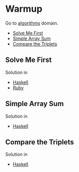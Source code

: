# Warmup
Go to [algorithms](../../algorithms) domain.

- [Solve Me First](#solve-me-first)
- [Simple Array Sum](#simple-array-sum)
- [Compare the Triplets](#compare-the-triplets)

## Solve Me First
Solution in
- [Haskell](solve-me-first/haskell)
- [Ruby](solve-me-first/ruby)

## Simple Array Sum
Solution in
- [Haskell](simple-array-sum/haskell)

## Compare the Triplets
Solution in
- [Haskell](compare-the-triplets/haskell)